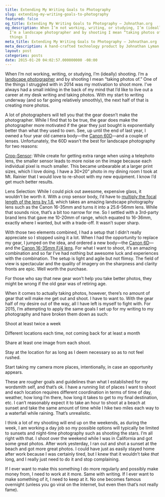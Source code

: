 ```yaml
---
title: Extending My Writing Goals to Photography
slug: extending-my-writing-goals-to-photography
featured: false
og_title: Extending My Writing Goals to Photography – Johnathan.org
og_description: When I’m not working, writing, or studying, I’m (ideally) shooting.
  I’m a landscape photographer and by shooting I mean “taking photos of.” One of the
  things I
meta_title: Extending My Writing Goals to Photography – Johnathan.org
meta_description: A hand-crafted technology product by Johnathan Lyman
layout: post
categories: posts
date: 2015-01-20 04:02:57.000000000 -08:00
---
```


When I’m not working, writing, or studying, I’m (ideally) shooting. I’m a [landscape photographer](http://jlymanphotography.net) and by shooting I mean “taking photos of.” One of the things I struggled with in 2014 was my motivation to shoot more. I’ve always had a small inkling in the back of my mind that I’d like to live out a career at my desk writing and taking photos. With my start to writing underway (and so far going relatively smoothly), the next half of that is creating more photos.

A lot of photographers will tell you that the gear doesn’t make the photographer. While I find that to be true, the gear does make the photographer more motivated if the gear they just bought is exponentially better than what they used to own. See, up until the end of last year, I owned a four year old camera body—the [Canon 60D](http://www.usa.canon.com/cusa/consumer/products/cameras/slr_cameras/eos_60d)—and a couple of lenses. Unfortunately, the 60D wasn’t the best for landscape photography for two reasons:

[Crop-Sensor](http://en.wikipedia.org/wiki/Crop_factor): While create for getting extra range when using a telephoto lens, the smaller sensor leads to more noise on the image because each individual pixel is much smaller. This became unbearable at a larger print sizes, which I love doing. I have a 30×20” photo in my dining room I took at Mt. Rainier that I would love to re-shoot with my new equipment. I know I’d get much better results.

Lens Selection: While I could pick out awesome, expensive glass, it wouldn’t be worth it. With a crop sensor body, I’d have to [multiply the focal length of the lens by 1.6](http://en.wikipedia.org/wiki/Crop_factor), which takes an amazing landscape photography lens such as the Canon 16-35mm and turns it into a 25.6-56mm lens. While that sounds nice, that’s a bit too narrow for me. So I settled with a 3rd-party brand lens that gave me 10-20mm of range, which equated to 16-36mm, exactly where I wanted, but with a trade-off. It wasn’t super sharp.

With those two elements combined, I had a setup that I didn’t really appreciate so I stopped using it a lot. When I had the opportunity to replace my gear, I jumped on the idea, and ordered a new body—the [Canon 6D](http://www.usa.canon.com/cusa/consumer/products/cameras/slr_cameras/eos_6d)—and the [Canon 16-35mm F/4 lens](http://www.usa.canon.com/cusa/consumer/products/cameras/ef_lens_lineup/ef_16_35mm_f_4l_is_usm). For what I want to shoot, it’s an amazing combination and so far I’ve had nothing but awesome luck and experiences with the combination. The setup is light and agile but not flimsy. The field of view is spectacular and the quality of imagery on the sharpness and clarity fronts are epic. Well worth the purchase.

For those who say that new gear won’t help you take better photos, they might be wrong if the old gear was of retiring age.

When it comes to actually taking photos, however, there’s no amount of gear that will make me get out and shoot. I have to want to. With the gear half of my desire out of the way, all I have left is myself to fight with. For 2015, I’m attempting to apply the same goals I set up for my writing to my photography and have broken them down as such:

Shoot at least twice a week

Different locations each time, not coming back for at least a month

Share at least one image from each shoot.

Stay at the location for as long as I deem necessary so as to not feel rushed.

Start taking my camera more places, intentionally, in case an opportunity appears.

These are rougher goals and guidelines than what I established for my wordsmith self, and that’s ok. I have a running list of places I want to shoot and each location requires different coordination in terms of time of day, weather, how long I’m there, how long it takes to get to my final destination, etc. I can’t reasonably expect it to take an hour to shoot at a beach at sunset and take the same amount of time while I hike two miles each way to a waterfall while raining. That’s unrealistic.

I think a lot of my shooting will end up on the weekends, as during the week, I am working a day job so my possible options will typically be limited to sunsets and night-time photography such as shooting the stars. I’m all right with that. I shoot over the weekend while I was in California and got some great photos. After work yesterday, I ran out and shot a sunset at the beach and got more great photos. I could have just as easily stayed home after work because I was certainly tired, but I knew that it wouldn’t take _that_ long, and I really just need to do it and stop complaining.

If I ever want to make this something I do more regularly and possibly make money from, I need to work at it more. Same with writing. If I ever want to make something of it, I need to keep at it. No one becomes famous overnight (unless you go viral on the Internet, but even then that’s not really fame).


